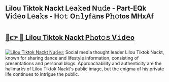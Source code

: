 ## Lilou Tiktok Nackt L𝚎a𝚔ed N𝚞𝚍e - Part-EQk Vi𝚍𝚎o L𝚎a𝚔s - H𝚘𝚝 O𝚗𝚕yf𝚊ns P𝚑𝚘tos MHxAf

# <h2><a href="http://kf8on1l.oniu.top/?m=Lilou+Tiktok+Nackt">🔗👉 🔴 Lilou Tiktok Nackt P𝚑ot𝚘𝚜 V𝚒d𝚎o</a></h2>

[![Lilou Tiktok Nackt Nu𝚍e𝚜](https://i.imgur.com/0qMVB7G.gif)](http://kf8on1l.oniu.top/?m=Lilou+Tiktok+Nackt)
Social media thought leader Lilou Tiktok Nackt, known for sharing dance and lifestyle information, consisting of presentations and personal blogs. Approachability and authenticity are the hallmarks of Lilou Tiktok Nackt's public image, but the enigma of his private life continues to intrigue the public.  
